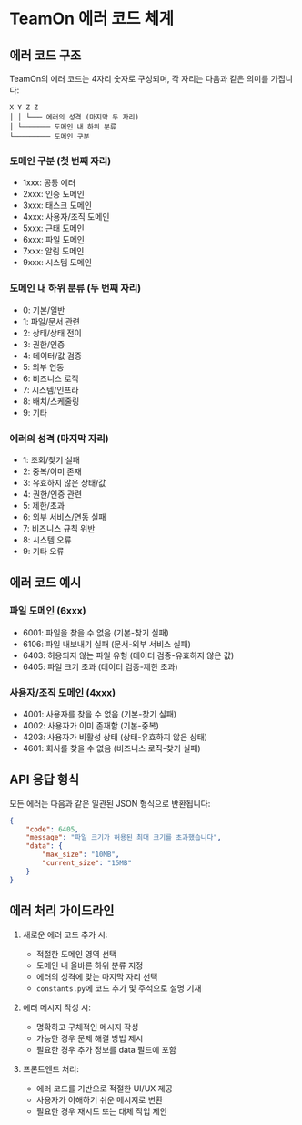 # TeamOn 에러 코드 체계

## 에러 코드 구조

TeamOn의 에러 코드는 4자리 숫자로 구성되며, 각 자리는 다음과 같은 의미를 가집니다:

```
X Y Z Z
│ │ └─── 에러의 성격 (마지막 두 자리)
│ └─────── 도메인 내 하위 분류
└───────── 도메인 구분
```

### 도메인 구분 (첫 번째 자리)

- 1xxx: 공통 에러
- 2xxx: 인증 도메인
- 3xxx: 태스크 도메인
- 4xxx: 사용자/조직 도메인
- 5xxx: 근태 도메인
- 6xxx: 파일 도메인
- 7xxx: 알림 도메인
- 9xxx: 시스템 도메인

### 도메인 내 하위 분류 (두 번째 자리)

- 0: 기본/일반
- 1: 파일/문서 관련
- 2: 상태/상태 전이
- 3: 권한/인증
- 4: 데이터/값 검증
- 5: 외부 연동
- 6: 비즈니스 로직
- 7: 시스템/인프라
- 8: 배치/스케줄링
- 9: 기타

### 에러의 성격 (마지막 자리)

- 1: 조회/찾기 실패
- 2: 중복/이미 존재
- 3: 유효하지 않은 상태/값
- 4: 권한/인증 관련
- 5: 제한/초과
- 6: 외부 서비스/연동 실패
- 7: 비즈니스 규칙 위반
- 8: 시스템 오류
- 9: 기타 오류

## 에러 코드 예시

### 파일 도메인 (6xxx)
- 6001: 파일을 찾을 수 없음 (기본-찾기 실패)
- 6106: 파일 내보내기 실패 (문서-외부 서비스 실패)
- 6403: 허용되지 않는 파일 유형 (데이터 검증-유효하지 않은 값)
- 6405: 파일 크기 초과 (데이터 검증-제한 초과)

### 사용자/조직 도메인 (4xxx)
- 4001: 사용자를 찾을 수 없음 (기본-찾기 실패)
- 4002: 사용자가 이미 존재함 (기본-중복)
- 4203: 사용자가 비활성 상태 (상태-유효하지 않은 상태)
- 4601: 회사를 찾을 수 없음 (비즈니스 로직-찾기 실패)

## API 응답 형식

모든 에러는 다음과 같은 일관된 JSON 형식으로 반환됩니다:

```json
{
    "code": 6405,
    "message": "파일 크기가 허용된 최대 크기를 초과했습니다",
    "data": {
        "max_size": "10MB",
        "current_size": "15MB"
    }
}
```

## 에러 처리 가이드라인

1. 새로운 에러 코드 추가 시:
   - 적절한 도메인 영역 선택
   - 도메인 내 올바른 하위 분류 지정
   - 에러의 성격에 맞는 마지막 자리 선택
   - `constants.py`에 코드 추가 및 주석으로 설명 기재

2. 에러 메시지 작성 시:
   - 명확하고 구체적인 메시지 작성
   - 가능한 경우 문제 해결 방법 제시
   - 필요한 경우 추가 정보를 data 필드에 포함

3. 프론트엔드 처리:
   - 에러 코드를 기반으로 적절한 UI/UX 제공
   - 사용자가 이해하기 쉬운 메시지로 변환
   - 필요한 경우 재시도 또는 대체 작업 제안 